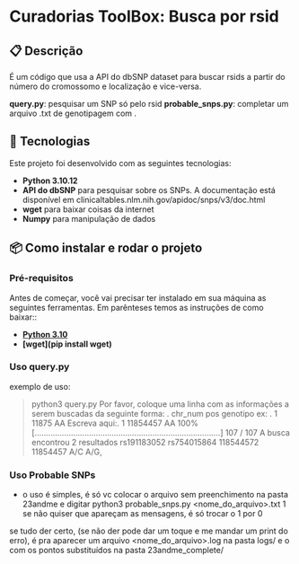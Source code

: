 # Curadorias ToolBox: Busca por rsid

## 📋 Descrição

É um código que usa a API do dbSNP dataset para buscar rsids a partir do número do cromossomo e localização e vice-versa.

**query.py**: pesquisar um SNP só pelo rsid
**probable_snps.py**: completar um arquivo .txt de genotipagem com .


## 🚀 Tecnologias

Este projeto foi desenvolvido com as seguintes tecnologias:

- **Python 3.10.12**
- **API do dbSNP** para pesquisar sobre os SNPs. A documentação está disponível em clinicaltables.nlm.nih.gov/apidoc/snps/v3/doc.html
- **wget** para baixar coisas da internet
- **Numpy**  para manipulação de dados

## 📦 Como instalar e rodar o projeto

### Pré-requisitos

Antes de começar, você vai precisar ter instalado em sua máquina as seguintes ferramentas. Em parênteses temos as instruções de como baixar::

- **[Python 3.10](https://www.python.org/downloads/)**
- **[wget](pip install wget)**


### Uso query.py

exemplo de uso:
> python3 query.py
Por favor, coloque uma linha com as informações a serem buscadas da seguinte forma:
. chr_num    pos genotipo
ex:
.   1   11875   AA
Escreva aqui:.   1   11854457    AA
100% [..................................................................................] 107 / 107
A busca encontrou 2 resultados
rs191183052     rs754015864
118544572       11854457
A/C     A/G,


### Uso Probable SNPs

- o uso é simples, é só vc colocar o arquivo sem preenchimento na pasta 23andme
e digitar
	python3 probable_snps.py <nome_do_arquivo>.txt 1
se não quiser que apareçam as mensagens, é só trocar o 1 por 0

se tudo der certo, (se não der pode dar um toque e me mandar um print do erro),
é pra aparecer um arquivo <nome_do_arquivo>.log na pasta logs/ e o com os pontos substituídos na pasta 23andme_complete/


